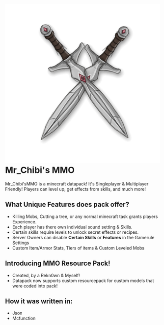 <h1><img src="https://github.com/mr-chibi/mmo/blob/main/pack.png?raw=true"> Mr_Chibi's MMO</h1>
<p>Mr_Chibi'sMMO is a minecraft datapack! It's Singleplayer & Multiplayer Friendly! Players can level up, get effects from skills, and much more!</p>

<h2>What Unique Features does pack offer?</h2>
<ul>
  <li>Killing Mobs, Cutting a tree, or any normal minecraft task grants players Experience.</li>
  <li>Each player has there own individual sound setting & Skills.</li>
  <li>Certain skills require levels to unlock secret effects or recipes.</li>
  <li>Server Owners can disable <b>Certain Skills</b> or <b>Features</b> in the Gamerule Settings</li>
  <li>Custom Item/Armor Stats, Tiers of items & Custom Leveled Mobs</li>
</ul>

<h2>Introducing MMO Resource Pack!</h2>
<ul>
<li>Created, by a Rekn0wn & Myself!</li>
<li>Datapack now supports custom resourcepack for custom models that were coded into pack!</li>
</ul>

<h2>How it was written in:</h2>
<ul>
  <li>Json</li>
  <li>Mcfunction</li>
</ul>
